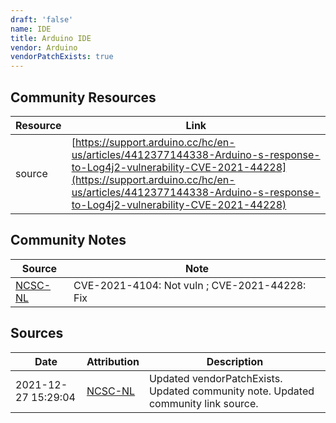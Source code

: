 ```yaml
---
draft: 'false'
name: IDE
title: Arduino IDE
vendor: Arduino
vendorPatchExists: true
---
```



## Community Resources
| Resource | Link |
| --- | --- |
| source | [https://support.arduino.cc/hc/en-us/articles/4412377144338-Arduino-s-response-to-Log4j2-vulnerability-CVE-2021-44228](https://support.arduino.cc/hc/en-us/articles/4412377144338-Arduino-s-response-to-Log4j2-vulnerability-CVE-2021-44228) |

## Community Notes
| Source | Note |
| --- | --- |
| [NCSC-NL](https://github.com/NCSC-NL/log4shell/blob/main/software/README.md) | CVE-2021-4104: Not vuln ; CVE-2021-44228: Fix </ul> |

## Sources
| Date | Attribution | Description |
| --- | --- | --- |
| 2021-12-27 15:29:04 | [NCSC-NL](https://github.com/NCSC-NL/log4shell/blob/main/software/README.md) | Updated vendorPatchExists. Updated community note. Updated community link source.  |
